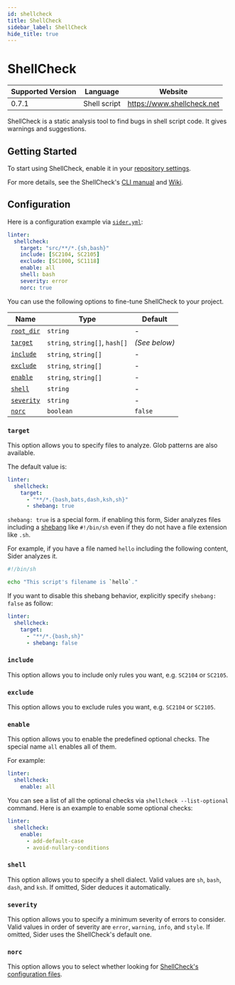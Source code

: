```yaml
---
id: shellcheck
title: ShellCheck
sidebar_label: ShellCheck
hide_title: true
---
```


# ShellCheck

| Supported Version | Language     | Website                    |
| ----------------- | ------------ | -------------------------- |
| 0.7.1             | Shell script | https://www.shellcheck.net |

ShellCheck is a static analysis tool to find bugs in shell script code. It gives warnings and suggestions.

## Getting Started

To start using ShellCheck, enable it in your [repository settings](../../getting-started/repository-settings.md).

For more details, see the ShellCheck's [CLI manual](https://github.com/koalaman/shellcheck/blob/HEAD/shellcheck.1.md) and [Wiki](https://github.com/koalaman/shellcheck/wiki).

## Configuration

Here is a configuration example via [`sider.yml`](../../getting-started/custom-configuration.md):

```yaml
linter:
  shellcheck:
    target: "src/**/*.{sh,bash}"
    include: [SC2104, SC2105]
    exclude: [SC1000, SC1118]
    enable: all
    shell: bash
    severity: error
    norc: true
```

You can use the following options to fine-tune ShellCheck to your project.

| Name                                                                                  | Type                           | Default       |
| ------------------------------------------------------------------------------------- | ------------------------------ | ------------- |
| [`root_dir`](../../getting-started/custom-configuration.md#linteranalyzer_idroot_dir) | `string`                       | -             |
| [`target`](#target)                                                                   | `string`, `string[]`, `hash[]` | _(See below)_ |
| [`include`](#include)                                                                 | `string`, `string[]`           | -             |
| [`exclude`](#exclude)                                                                 | `string`, `string[]`           | -             |
| [`enable`](#enable)                                                                   | `string`, `string[]`           | -             |
| [`shell`](#shell)                                                                     | `string`                       | -             |
| [`severity`](#severity)                                                               | `string`                       | -             |
| [`norc`](#norc)                                                                       | `boolean`                      | `false`       |

### `target`

This option allows you to specify files to analyze. Glob patterns are also available.

The default value is:

```Yaml
linter:
  shellcheck:
    target:
      - "**/*.{bash,bats,dash,ksh,sh}"
      - shebang: true
```

`shebang: true` is a special form. if enabling this form, Sider analyzes files including a [shebang](<https://en.wikipedia.org/wiki/Shebang_(Unix)>) like `#!/bin/sh` even if they do not have a file extension like `.sh`.

For example, if you have a file named `hello` including the following content, Sider analyzes it.

```sh
#!/bin/sh

echo "This script's filename is `hello`."
```

If you want to disable this shebang behavior, explicitly specify `shebang: false` as follow:

```yaml
linter:
  shellcheck:
    target:
      - "**/*.{bash,sh}"
      - shebang: false
```

### `include`

This option allows you to include only rules you want, e.g. `SC2104` or `SC2105`.

### `exclude`

This option allows you to exclude rules you want, e.g. `SC2104` or `SC2105`.

### `enable`

This option allows you to enable the predefined optional checks.
The special name `all` enables all of them.

For example:

```yaml
linter:
  shellcheck:
    enable: all
```

You can see a list of all the optional checks via `shellcheck --list-optional` command.
Here is an example to enable some optional checks:

```yaml
linter:
  shellcheck:
    enable:
      - add-default-case
      - avoid-nullary-conditions
```

### `shell`

This option allows you to specify a shell dialect. Valid values are `sh`, `bash`, `dash`, and `ksh`.
If omitted, Sider deduces it automatically.

### `severity`

This option allows you to specify a minimum severity of errors to consider.
Valid values in order of severity are `error`, `warning`, `info`, and `style`.
If omitted, Sider uses the ShellCheck's default one.

### `norc`

This option allows you to select whether looking for [ShellCheck's configuration files](https://github.com/koalaman/shellcheck/blob/HEAD/shellcheck.1.md#rc-files).
